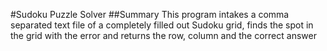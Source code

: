 #Sudoku Puzzle Solver
##Summary
This program intakes a comma separated text file of a completely filled out Sudoku grid, finds the spot in the grid with the error and returns the row, column and the correct answer
